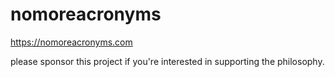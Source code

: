 # nomoreacronyms

https://nomoreacronyms.com

please sponsor this project if you're interested in supporting the philosophy.
